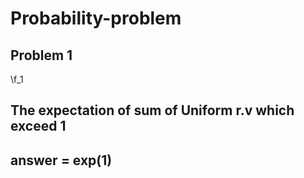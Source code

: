 # Probability-problem

## Problem 1
\f_1
## The expectation of sum of Uniform r.v which exceed 1
## answer = exp(1)
